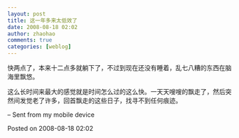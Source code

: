 ```yaml
---
layout: post
title: 这一年多来太低效了
date: 2008-08-18 02:02
author: zhaohao
comments: true
categories: [weblog]
---
```

快两点了，本来十二点多就躺下了，不过到现在还没有睡着，乱七八糟的东西在脑海里飘悠。

这么长时间来最大的感觉就是时间怎么过的这么快。一天天嗖嗖的飘走了，然后突然间发觉老了许多，回首飘走的这些日子，找寻不到任何痕迹。

– Sent from my mobile device

Posted on 2008-08-18 02:02
